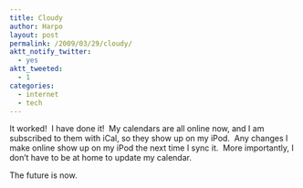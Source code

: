 ```yaml
---
title: Cloudy
author: Harpo
layout: post
permalink: /2009/03/29/cloudy/
aktt_notify_twitter:
  - yes
aktt_tweeted:
  - 1
categories:
  - internet
  - tech
---
```

It worked!  I have done it!  My calendars are all online now, and I am subscribed to them with iCal, so they show up on my iPod.  Any changes I make online show up on my iPod the next time I sync it.  More importantly, I don&#8217;t have to be at home to update my calendar.

The future is now.